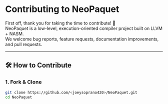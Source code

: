 # Contributing to NeoPaquet

First off, thank you for taking the time to contribute! 🚀  
NeoPaquet is a low-level, execution-oriented compiler project built on LLVM + NASM.  
We welcome bug reports, feature requests, documentation improvements, and pull requests.

---

## 🛠 How to Contribute

### 1. Fork & Clone
```bash
git clone https://github.com/<joeysoprano420>/NeoPaquet.git
cd NeoPaquet
